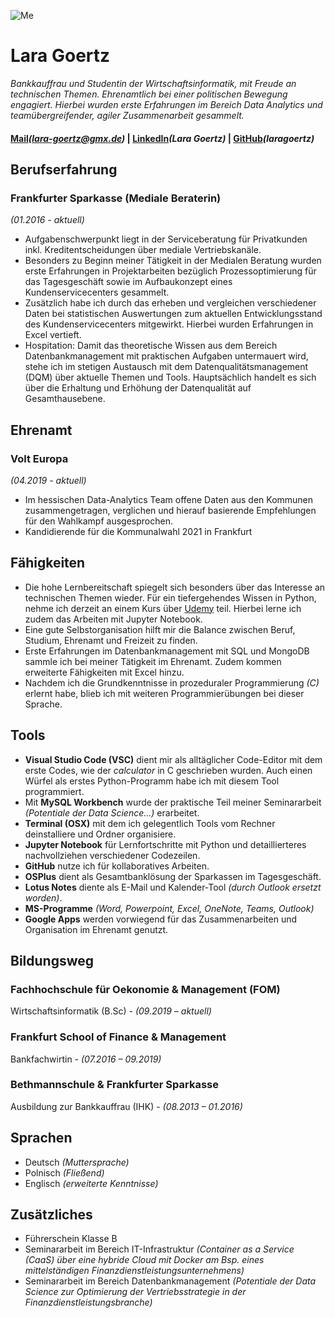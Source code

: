 ![Me](https://media-exp1.licdn.com/dms/image/C5603AQGy1Xh6euWUAg/profile-displayphoto-shrink_200_200/0/1611079889418?e=1617235200&v=beta&t=dbdHRLP99cBKtQkelOUarhAFce2NxmAsuSHb0kKVk44)  
# Lara Goertz 

_Bankkauffrau und Studentin der Wirtschaftsinformatik, mit Freude an technischen Themen. Ehrenamtlich bei einer politischen Bewegung engagiert. Hierbei wurden erste Erfahrungen im Bereich Data Analytics und teamübergreifender, agiler Zusammenarbeit gesammelt._ 

#### [Mail](lara-goertz@gmx.de)_(lara-goertz@gmx.de)_ | [LinkedIn](https://www.linkedin.com/in/lara-goertz-6b0924163/)_(Lara Goertz)_ | [GitHub](https://github.com/laragoertz)_(laragoertz)_


## **Berufserfahrung**
### Frankfurter Sparkasse (Mediale Beraterin)
_(01.2016 - aktuell)_
- Aufgabenschwerpunkt liegt in der Serviceberatung für Privatkunden inkl. Kreditentscheidungen über mediale Vertriebskanäle.
- Besonders zu Beginn meiner Tätigkeit in der Medialen Beratung wurden erste Erfahrungen in Projektarbeiten bezüglich Prozessoptimierung für das Tagesgeschäft sowie im Aufbaukonzept eines Kundenservicecenters gesammelt.
- Zusätzlich habe ich durch das erheben und vergleichen verschiedener Daten bei statistischen Auswertungen zum aktuellen Entwicklungsstand des Kundenservicecenters mitgewirkt. Hierbei wurden Erfahrungen in Excel vertieft. 
- Hospitation: Damit das theoretische Wissen aus dem Bereich Datenbankmanagement mit praktischen Aufgaben untermauert wird, stehe ich im stetigen Austausch mit dem Datenqualitätsmanagement (DQM) über aktuelle Themen und Tools. Hauptsächlich handelt es sich über die Erhaltung und Erhöhung der Datenqualität auf Gesamthausebene.  

## **Ehrenamt**
### Volt Europa
_(04.2019 - aktuell)_
- Im hessischen Data-Analytics Team offene Daten aus den Kommunen zusammengetragen, verglichen und hierauf basierende Empfehlungen für den Wahlkampf ausgesprochen. 
- Kandidierende für die Kommunalwahl 2021 in Frankfurt

## **Fähigkeiten**
- Die hohe Lernbereitschaft spiegelt sich besonders über das Interesse an technischen Themen wieder. Für ein tiefergehendes Wissen in Python, nehme ich derzeit an einem Kurs über [Udemy](https://www.udemy.com/course/complete-python-bootcamp/) teil. Hierbei lerne ich zudem das Arbeiten mit Jupyter Notebook. 
- Eine gute Selbstorganisation hilft mir die Balance zwischen Beruf, Studium, Ehrenamt und Freizeit zu finden.
- Erste Erfahrungen im Datenbankmanagement mit SQL und MongoDB sammle ich bei meiner Tätigkeit im Ehrenamt. Zudem kommen erweiterte Fähigkeiten mit Excel hinzu.
- Nachdem ich die Grundkenntnisse in prozeduraler Programmierung _(C)_ erlernt habe, blieb ich mit weiteren Programmierübungen bei dieser Sprache.

## **Tools**
- **Visual Studio Code (VSC)** dient mir als alltäglicher Code-Editor mit dem erste Codes, wie der _calculator_ in C geschrieben wurden. Auch einen Würfel als erstes Python-Programm habe ich mit diesem Tool programmiert.
- Mit **MySQL Workbench** wurde der praktische Teil meiner Seminararbeit _(Potentiale der Data Science...)_ erarbeitet. 
- **Terminal (OSX)** mit dem ich gelegentlich Tools vom Rechner deinstalliere und Ordner organisiere.
- **Jupyter Notebook** für Lernfortschritte mit Python und detaillierteres nachvollziehen verschiedener Codezeilen. 
- **GitHub** nutze ich für kollaboratives Arbeiten. 
- **OSPlus** dient als Gesamtbanklösung der Sparkassen im Tagesgeschäft.
- **Lotus Notes** diente als E-Mail und Kalender-Tool _(durch Outlook ersetzt worden)_.
- **MS-Programme** _(Word, Powerpoint, Excel, OneNote, Teams, Outlook)_
- **Google Apps** werden vorwiegend für das Zusammenarbeiten und Organisation im Ehrenamt genutzt. 

## **Bildungsweg**
### Fachhochschule für Oekonomie & Management (FOM) 
Wirtschaftsinformatik (B.Sc) - _(09.2019 – aktuell)_
### Frankfurt School of Finance & Management 
Bankfachwirtin - _(07.2016 – 09.2019)_
### Bethmannschule & Frankfurter Sparkasse 
Ausbildung zur Bankkauffrau (IHK) - _(08.2013 – 01.2016)_

## **Sprachen**
- Deutsch _(Muttersprache)_
- Polnisch _(Fließend)_
- Englisch _(erweiterte Kenntnisse)_

## **Zusätzliches**
- Führerschein Klasse B
- Seminararbeit im Bereich IT-Infrastruktur _(Container as a Service (CaaS) über eine hybride Cloud mit Docker am Bsp. eines mittelständigen       Finanzdienstleistungsunternehmens)_
- Seminararbeit im Bereich Datenbankmanagement _(Potentiale der Data Science zur Optimierung der Vertriebsstrategie in der Finanzdienstleistungsbranche)_


